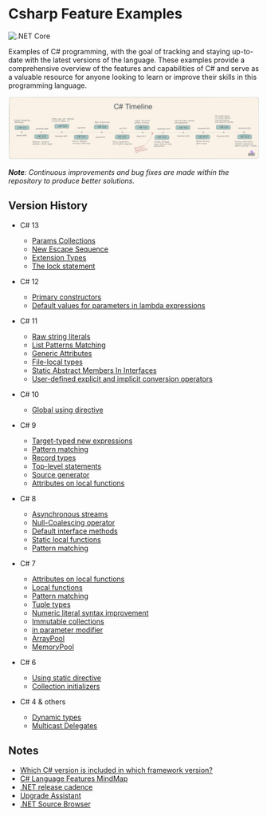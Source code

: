 # Csharp Feature Examples

![.NET Core](https://github.com/ibrahimatay/CsharpLangExamples/workflows/.NET%20Core/badge.svg)

Examples of C# programming, with the goal of tracking and staying up-to-date with the latest versions of the language. These examples provide a comprehensive overview of the features and capabilities of C# and serve as a valuable resource for anyone looking to learn or improve their skills in this programming language.

![image](/docs/Csharp-timeline.jpeg)

****Note***: Continuous improvements and bug fixes are made within the repository to produce better solutions.*

## Version History

* C# 13
  * [Params Collections](ParamsCollections/)
  * [New Escape Sequence](NewEscapeSequence/)
  * [Extension Types](ExtensionTypesCsharp13/)
  * [The lock statement](TheLockStatement/)

* C# 12
  * [Primary constructors](PrimaryConstructors/)
  * [Default values for parameters in lambda expressions](DefaultLambdaParameters/)

* C# 11
  * [Raw string literals](RawStringLiterals/) 
  * [List Patterns Matching](ListPatternsMatching/)
  * [Generic Attributes](GenericAttributes/)
  * [File-local types](FileLocalTypes/)
  * [Static Abstract Members In Interfaces](StaticAbstractMembersInInterfaces/)
  * [User-defined explicit and implicit conversion operators](UserDefinedConversionOperators/)

* C# 10
  * [Global using directive](GlobalUsingDirective/) 

* C# 9
  * [Target-typed new expressions ](TargetTypedNewExpressions/) 
  * [Pattern matching](PatternMatchingCsharp9/) 
  * [Record types](RecordTypes/) 
  * [Top-level statements](TopLevelStatements/) 
  * [Source generator](SourceGenerator/)
  * [Attributes on local functions](AttributesOnLocalFunctions/) 
* C# 8
  * [Asynchronous streams](AsynchronousStreams/) 
  * [Null-Coalescing operator](NullCoalescing/) 
  * [Default interface methods](DefaultInterfaceMethods/) 
  * [Static local functions](StaticLocalFunctions/)  
  * [Pattern matching](PatternMatching/) 
* C# 7
  * [Attributes on local functions](AttributesOnLocalFunctions/) 
  * [Local functions](LocalFunctionsCsharp7/) 
  * [Pattern matching](PatternMatching/) 
  * [Tuple types](TupleTypes/) 
  * [Numeric literal syntax improvement](NumericLiteralSyntaxImprovements/)
  * [Immutable collections](ImmutableCollections/) 
  * [in parameter modifier](InParameterModifier/)
  * [ArrayPool](ArrayPool/)
  * [MemoryPool](MemoryPool/)
* C# 6
  * [Using static directive](UsingStaticDirective/) 
  * [Collection initializers](CollectionInitializers/)
* C# 4 & others
  * [Dynamic types](DynamicTypes/)
  * [Multicast Delegates](MulticastDelegates/)

## Notes
- [Which C# version is included in which framework version?](https://learn.microsoft.com/en-us/dotnet/csharp/language-reference/configure-language-version)
- [C# Language Features MindMap](https://linkdotnetblogstorage.azureedge.net/blog/20230205_CSharpMindMap/MindMap.svg)
- [.NET release cadence](https://dotnet.microsoft.com/en-us/platform/support/policy/dotnet-core)
- [Upgrade Assistant](https://dotnet.microsoft.com/en-us/platform/upgrade-assistant)
- [.NET Source Browser](https://source.dot.net/)








